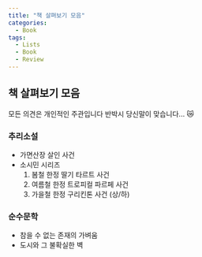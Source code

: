 ```yaml
---
title: "책 살펴보기 모음"
categories:
  - Book
tags:
  - Lists
  - Book
  - Review
---
```

 ## 책 살펴보기 모음

  모든 의견은 개인적인 주관입니다 반박시 당신말이 맞습니다... 😿

### **추리소설** ###
  * 가면산장 살인 사건
  * 소시민 시리즈
      1. 봄철 한정 딸기 타르트 사건
      2. 여름철 한정 트로피컬 파르페 사건
      3. 가을철 한정 구리킨톤 사건 (상/하)

### **순수문학** ###
  * 참을 수 없는 존재의 가벼움
  * 도시와 그 불확실한 벽

